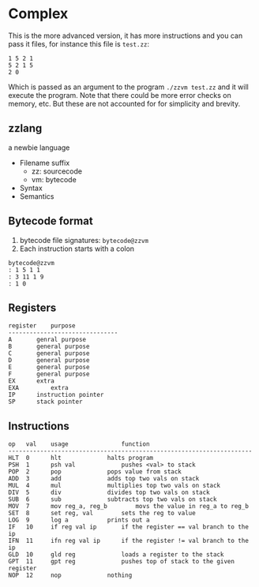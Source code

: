 # Complex

This is the more advanced version, it has more instructions and 
you can pass it files, for instance this file is `test.zz`:

	1 5 2 1
	5 2 1 5
	2 0

Which is passed as an argument to the program `./zzvm test.zz` and it will
execute the program. Note that there could be more error checks on memory,
etc. But these are not accounted for for simplicity and brevity.

## zzlang
a newbie language

* Filename suffix
  * zz: sourcecode
  * vm: bytecode
* Syntax
* Semantics

## Bytecode format
1. bytecode file signatures: `bytecode@zzvm`
2. Each instruction starts with a colon

```
bytecode@zzvm
: 1 5 1 1
: 3 11 1 9
: 1 0
```

## Registers

	register	purpose
	-------------------------------
	A		genral purpose
	B		general purpose
	C		general purpose
	D		general purpose
	E		general purpose
	F		general purpose
	EX 		extra
	EXA 		extra
	IP		instruction pointer
	SP		stack pointer

## Instructions

	op   val    usage    			function
	---------------------------------------------------------------------
	HLT  0      hlt 	 		halts program
	PSH  1      psh val  			pushes <val> to stack
	POP  2      pop 	 		pops value from stack
	ADD  3      add 	 		adds top two vals on stack
	MUL  4      mul 	 		multiplies top two vals on stack
	DIV  5      div 	 		divides top two vals on stack
	SUB  6      sub 	 		subtracts top two vals on stack
	MOV  7      mov reg_a, reg_b 		movs the value in reg_a to reg_b 
	SET  8      set reg, val 		sets the reg to value
	LOG  9      log a 			prints out a
	IF   10     if reg val ip 		if the register == val branch to the ip
	IFN  11     ifn reg val ip 		if the register != val branch to the ip
	GLD  10     gld reg 			loads a register to the stack
	GPT  11     gpt reg 			pushes top of stack to the given register
	NOP  12     nop 			nothing

